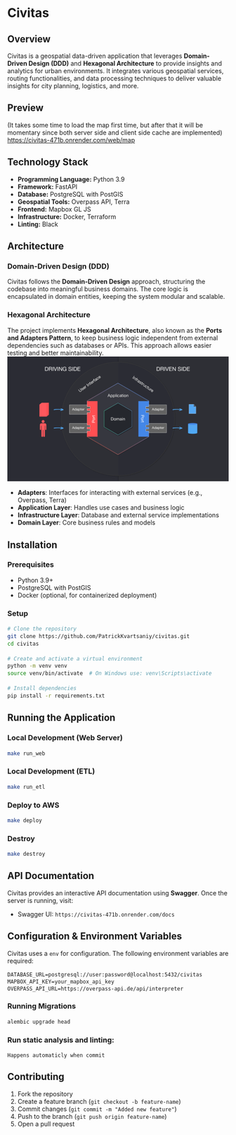 # Civitas

## Overview
Civitas is a geospatial data-driven application that leverages **Domain-Driven Design (DDD)** and **Hexagonal Architecture** to provide insights and analytics for urban environments. It integrates various geospatial services, routing functionalities, and data processing techniques to deliver valuable insights for city planning, logistics, and more.

## Preview
(It takes some time to load the map first time, but after that it will be momentary since both server side and client side cache are implemented)
https://civitas-471b.onrender.com/web/map


## Technology Stack

- **Programming Language:** Python 3.9
- **Framework:** FastAPI
- **Database:** PostgreSQL with PostGIS
- **Geospatial Tools:** Overpass API, Terra
- **Frontend:** Mapbox GL JS
- **Infrastructure:** Docker, Terraform
- **Linting:** Black

## Architecture

### Domain-Driven Design (DDD)
Civitas follows the **Domain-Driven Design** approach, structuring the codebase into meaningful business domains. The core logic is encapsulated in domain entities, keeping the system modular and scalable.

### Hexagonal Architecture
The project implements **Hexagonal Architecture**, also known as the **Ports and Adapters Pattern**, to keep business logic independent from external dependencies such as databases or APIs. This approach allows easier testing and better maintainability.
![img.png](img.png)
- **Adapters**: Interfaces for interacting with external services (e.g., Overpass, Terra)
- **Application Layer**: Handles use cases and business logic
- **Infrastructure Layer**: Database and external service implementations
- **Domain Layer**: Core business rules and models

## Installation

### Prerequisites
- Python 3.9+
- PostgreSQL with PostGIS
- Docker (optional, for containerized deployment)

### Setup
```sh
# Clone the repository
git clone https://github.com/PatrickKvartsaniy/civitas.git
cd civitas

# Create and activate a virtual environment
python -m venv venv
source venv/bin/activate  # On Windows use: venv\Scripts\activate

# Install dependencies
pip install -r requirements.txt
```

## Running the Application

### Local Development (Web Server)
```sh
make run_web
```

### Local Development (ETL)
```sh
make run_etl
```

### Deploy to AWS
```sh
make deploy
```

### Destroy
```sh
make destroy
```

## API Documentation
Civitas provides an interactive API documentation using **Swagger**. Once the server is running, visit:

- Swagger UI: `https://civitas-471b.onrender.com/docs`

## Configuration & Environment Variables
Civitas uses a `env` for configuration. The following environment variables are required:

```
DATABASE_URL=postgresql://user:password@localhost:5432/civitas
MAPBOX_API_KEY=your_mapbox_api_key
OVERPASS_API_URL=https://overpass-api.de/api/interpreter
```

### Running Migrations
```sh
alembic upgrade head
```

### Run static analysis and linting:
```
Happens automaticly when commit
```

## Contributing

1. Fork the repository
2. Create a feature branch (`git checkout -b feature-name`)
3. Commit changes (`git commit -m "Added new feature"`)
4. Push to the branch (`git push origin feature-name`)
5. Open a pull request
